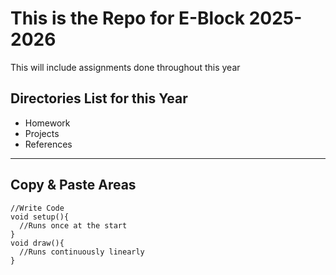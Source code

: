 # This is the Repo for E-Block 2025-2026
  This will include assignments done throughout this year
## Directories List for this Year
- Homework
- Projects
- References

---

## Copy & Paste Areas
```
//Write Code
void setup(){
  //Runs once at the start
}
void draw(){
  //Runs continuously linearly
}
```
